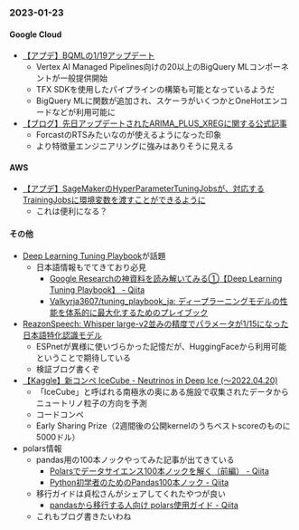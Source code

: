 ### 2023-01-23

#### Google Cloud

- [【アプデ】BQMLの1/19アップデート](https://cloud.google.com/bigquery-ml/docs/release-notes#January_19_2023)
  - Vertex AI Managed Pipelines向けの20以上のBigQuery MLコンポーネントが一般提供開始
  - TFX SDKを使用したパイプラインの構築も可能となっているようだ
  - BigQuery MLに関数が追加され、スケーラがいくつかとOneHotエンコードなどが利用可能に
- [【ブログ】先日アップデートされたARIMA_PLUS_XREGに関する公式記事](https://cloud.google.com/blog/products/data-analytics/how-to-do-multivariate-time-series-forecasting-in-bigquery-ml/?hl=en)
  - ForcastのRTSみたいなのが使えるようになった印象
  - より特徴量エンジニアリングに強みはありそうに見える

#### AWS

- [【アプデ】SageMakerのHyperParameterTuningJobsが、対応するTrainingJobsに環境変数を渡すことができるように](https://awsapichanges.info/archive/changes/d25339-api.sagemaker.html)
  - これは便利になる？

#### その他

- [Deep Learning Tuning Playbook](https://github.com/google-research/tuning_playbook)が話題
  - 日本語情報もでてきており必見
    - [Google Researchの神資料を読み解いてみる①【Deep Learning Tuning Playbook】 - Qiita](https://qiita.com/iykuetboo/items/d2975feb46627060b9a1)
    - [Valkyrja3607/tuning_playbook_ja: ディープラーニングモデルの性能を体系的に最大化するためのプレイブック](https://github.com/Valkyrja3607/tuning_playbook_ja)
- [ReazonSpeech: Whisper large-v2並みの精度でパラメータが1/15になった日本語特化認識モデル](https://research.reazon.jp/projects/ReazonSpeech/)
  - ESPnetが異様に使いづらかった記憶だが、HuggingFaceから利用可能ということで期待している
  - 検証ブログ書くぞ
- [【Kaggle】新コンペ IceCube - Neutrinos in Deep Ice (～2022.04.20)](https://www.kaggle.com/competitions/icecube-neutrinos-in-deep-ice/overview)
  - 「IceCube」と呼ばれる南極氷の奥にある施設で収集されたデータからニュートリノ粒子の方向を予測
  - コードコンペ
  - Early Sharing Prize（2週間後の公開kernelのうちベストscoreのものに5000ドル）
- polars情報
  - pandas用の100本ノックやってみた記事が出てきている
    - [Polarsでデータサイエンス100本ノックを解く（前編） - Qiita](https://qiita.com/_jinta/items/28442d25bba067c13bb7)
    - [Python初学者のためのPandas100本ノック - Qiita](https://qiita.com/kunishou/items/bd5fad9a334f4f5be51c)
  - 移行ガイドは貞松さんがシェアしてくれたやつが良い
    - [pandasから移行する人向け polars使用ガイド - Qiita](https://qiita.com/nkay/items/9cfb2776156dc7e054c8)
  - これもブログ書きたいわね
